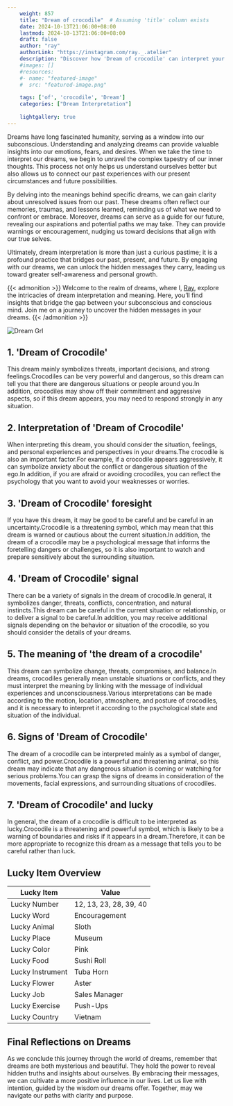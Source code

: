 ```yaml
---
    weight: 857
    title: "Dream of crocodile"  # Assuming 'title' column exists
    date: 2024-10-13T21:06:00+08:00
    lastmod: 2024-10-13T21:06:00+08:00
    draft: false
    author: "ray"
    authorLink: "https://instagram.com/ray._.atelier"
    description: "Discover how 'Dream of crocodile' can interpret your future and uncover its significant meanings in your life."
    #images: []
    #resources:
    #- name: "featured-image"
    #  src: "featured-image.png"
    
    tags: ['of', 'crocodile', 'Dream']
    categories: ["Dream Interpretation"]
    
    lightgallery: true
---
```

    
Dreams have long fascinated humanity, serving as a window into our subconscious. Understanding and analyzing dreams can provide valuable insights into our emotions, fears, and desires. When we take the time to interpret our dreams, we begin to unravel the complex tapestry of our inner thoughts. This process not only helps us understand ourselves better but also allows us to connect our past experiences with our present circumstances and future possibilities.

By delving into the meanings behind specific dreams, we can gain clarity about unresolved issues from our past. These dreams often reflect our memories, traumas, and lessons learned, reminding us of what we need to confront or embrace. Moreover, dreams can serve as a guide for our future, revealing our aspirations and potential paths we may take. They can provide warnings or encouragement, nudging us toward decisions that align with our true selves.

Ultimately, dream interpretation is more than just a curious pastime; it is a profound practice that bridges our past, present, and future. By engaging with our dreams, we can unlock the hidden messages they carry, leading us toward greater self-awareness and personal growth.

{{< admonition >}}
Welcome to the realm of dreams, where I, [Ray](https://instagram.com/ray._.atelier), explore the intricacies of dream interpretation and meaning. Here, you’ll find insights that bridge the gap between your subconscious and conscious mind. Join me on a journey to uncover the hidden messages in your dreams.
{{< /admonition >}}

![Dream Grl](https://cdn.pixabay.com/photo/2017/11/02/03/35/gothic-2910057_1280.jpg "Dream Grl")

## 1. 'Dream of Crocodile'
This dream mainly symbolizes threats, important decisions, and strong feelings.Crocodiles can be very powerful and dangerous, so this dream can tell you that there are dangerous situations or people around you.In addition, crocodiles may show off their commitment and aggressive aspects, so if this dream appears, you may need to respond strongly in any situation.

## 2. Interpretation of 'Dream of Crocodile'
When interpreting this dream, you should consider the situation, feelings, and personal experiences and perspectives in your dreams.The crocodile is also an important factor.For example, if a crocodile appears aggressively, it can symbolize anxiety about the conflict or dangerous situation of the ego.In addition, if you are afraid or avoiding crocodiles, you can reflect the psychology that you want to avoid your weaknesses or worries.

## 3. 'Dream of Crocodile' foresight
If you have this dream, it may be good to be careful and be careful in an uncertainty.Crocodile is a threatening symbol, which may mean that this dream is warned or cautious about the current situation.In addition, the dream of a crocodile may be a psychological message that informs the foretelling dangers or challenges, so it is also important to watch and prepare sensitively about the surrounding situation.

## 4. 'Dream of Crocodile' signal
There can be a variety of signals in the dream of crocodile.In general, it symbolizes danger, threats, conflicts, concentration, and natural instincts.This dream can be careful in the current situation or relationship, or to deliver a signal to be careful.In addition, you may receive additional signals depending on the behavior or situation of the crocodile, so you should consider the details of your dreams.

## 5. The meaning of 'the dream of a crocodile'
This dream can symbolize change, threats, compromises, and balance.In dreams, crocodiles generally mean unstable situations or conflicts, and they must interpret the meaning by linking with the message of individual experiences and unconsciousness.Various interpretations can be made according to the motion, location, atmosphere, and posture of crocodiles, and it is necessary to interpret it according to the psychological state and situation of the individual.

## 6. Signs of 'Dream of Crocodile'
The dream of a crocodile can be interpreted mainly as a symbol of danger, conflict, and power.Crocodile is a powerful and threatening animal, so this dream may indicate that any dangerous situation is coming or watching for serious problems.You can grasp the signs of dreams in consideration of the movements, facial expressions, and surrounding situations of crocodiles.

## 7. 'Dream of Crocodile' and lucky
In general, the dream of a crocodile is difficult to be interpreted as lucky.Crocodile is a threatening and powerful symbol, which is likely to be a warning of boundaries and risks if it appears in a dream.Therefore, it can be more appropriate to recognize this dream as a message that tells you to be careful rather than luck.

## Lucky Item Overview
| Lucky Item          | Value              |
|---------------|--------------------|
| Lucky Number        | 12, 13, 23, 28, 39, 40  |
| Lucky Word          | Encouragement |
| Lucky Animal        | Sloth |
| Lucky Place         | Museum     |
| Lucky Color         | Pink     |
| Lucky Food          | Sushi Roll      |
| Lucky Instrument    | Tuba Horn |
| Lucky Flower        | Aster    |
| Lucky Job           | Sales Manager       |
| Lucky Exercise      | Push-Ups  |
| Lucky Country       | Vietnam    |


##  Final Reflections on Dreams

As we conclude this journey through the world of dreams, remember that dreams are both mysterious and beautiful. They hold the power to reveal hidden truths and insights about ourselves. By embracing their messages, we can cultivate a more positive influence in our lives. Let us live with intention, guided by the wisdom our dreams offer. Together, may we navigate our paths with clarity and purpose.
